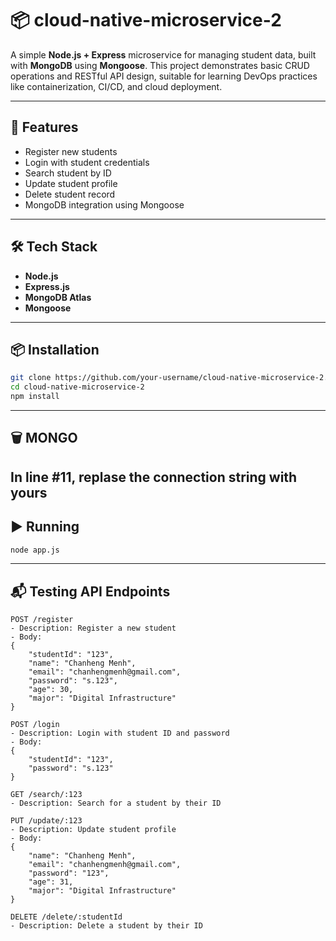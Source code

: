 # 📦 cloud-native-microservice-2

A simple **Node.js + Express** microservice for managing student data, built with **MongoDB** using **Mongoose**. This project demonstrates basic CRUD operations and RESTful API design, suitable for learning DevOps practices like containerization, CI/CD, and cloud deployment.

---

## 🚀 Features

- Register new students
- Login with student credentials
- Search student by ID
- Update student profile
- Delete student record
- MongoDB integration using Mongoose

---

## 🛠️ Tech Stack

- **Node.js**
- **Express.js**
- **MongoDB Atlas**
- **Mongoose**

---


## 📦 Installation

```bash
git clone https://github.com/your-username/cloud-native-microservice-2.git
cd cloud-native-microservice-2
npm install
```

---


## 🗑️ MONGO
**In line #11, replase the connection string with yours**
---

## ▶️ Running
```bash
node app.js
```
---
## 📬 Testing API Endpoints

```http
POST /register
- Description: Register a new student
- Body:
{
    "studentId": "123",
    "name": "Chanheng Menh",
    "email": "chanhengmenh@gmail.com",
    "password": "s.123",
    "age": 30,
    "major": "Digital Infrastructure"
}

POST /login
- Description: Login with student ID and password
- Body:
{
    "studentId": "123",
    "password": "s.123"
}

GET /search/:123
- Description: Search for a student by their ID

PUT /update/:123
- Description: Update student profile
- Body:
{
    "name": "Chanheng Menh",
    "email": "chanhengmenh@gmail.com",
    "password": "123",
    "age": 31,
    "major": "Digital Infrastructure"
}

DELETE /delete/:studentId
- Description: Delete a student by their ID
```


